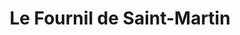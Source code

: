 ---
title: "Le Fournil de Saint-Martin"
url: /saint-martin-de-boscherville/le-fournil-de-saint-martin/
shop: Bäckerei
---